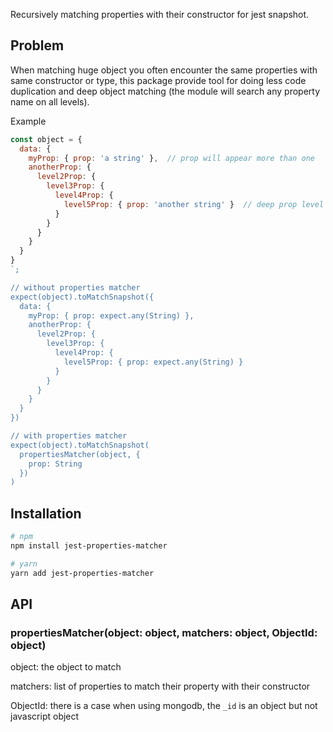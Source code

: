Recursively matching properties with their constructor for jest snapshot.

## Problem
When matching huge object you often encounter the same properties with same constructor or type, this package provide tool for doing less code duplication and deep object matching (the module will search any property name on all levels).

Example
```js
const object = {
  data: {
    myProp: { prop: 'a string' },  // prop will appear more than one
    anotherProp: {
      level2Prop: {
        level3Prop: {
          level4Prop: {
            level5Prop: { prop: 'another string' }  // deep prop level with same key
          }
        }
      }
    }
  }
}
`;

// without properties matcher
expect(object).toMatchSnapshot({
  data: {
    myProp: { prop: expect.any(String) },
    anotherProp: {
      level2Prop: {
        level3Prop: {
          level4Prop: {
            level5Prop: { prop: expect.any(String) }
          }
        }
      }
    }
  }
})

// with properties matcher
expect(object).toMatchSnapshot(
  propertiesMatcher(object, {
    prop: String
  })
)
```

## Installation
```sh
# npm
npm install jest-properties-matcher

# yarn
yarn add jest-properties-matcher
```

## API
### propertiesMatcher(object: object, matchers: object, ObjectId: object)
object: the object to match

matchers: list of properties to match their property with their constructor

ObjectId: there is a case when using mongodb, the `_id` is an object but not javascript object